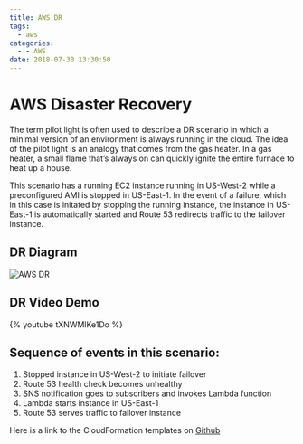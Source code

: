 ```yaml
---
title: AWS DR
tags:
  - aws
categories:
  - - AWS
date: 2018-07-30 13:30:50
---
```


# AWS Disaster Recovery

The term pilot light is often used to describe a DR scenario in which a minimal version of an environment is always
running in the cloud. The idea of the pilot light is an analogy that comes from the gas heater. In a gas heater, a small
flame that’s always on can quickly ignite the entire furnace to heat up a house.

This scenario has a running EC2 instance running in US-West-2 while a preconfigured AMI is stopped in US-East-1. In the event of a failure, which in this case is initated by stopping the running instance, the instance in US-East-1 is automatically started and Route 53 redirects traffic to the failover instance. 

## DR Diagram
![AWS DR](https://user-images.githubusercontent.com/23042063/42403841-0408b49a-8139-11e8-8434-c13dac0b633f.png)

## DR Video Demo
{% youtube tXNWMlKe1Do %}

## Sequence of events in this scenario:
1. Stopped instance in US-West-2 to initiate failover
2. Route 53 health check becomes unhealthy
3. SNS notification goes to subscribers and invokes Lambda function
4. Lambda starts instance in US-East-1
5. Route 53 serves traffic to failover instance

Here is a link to the CloudFormation templates on [Github](https://github.com/bgreengo/aws-dr)

